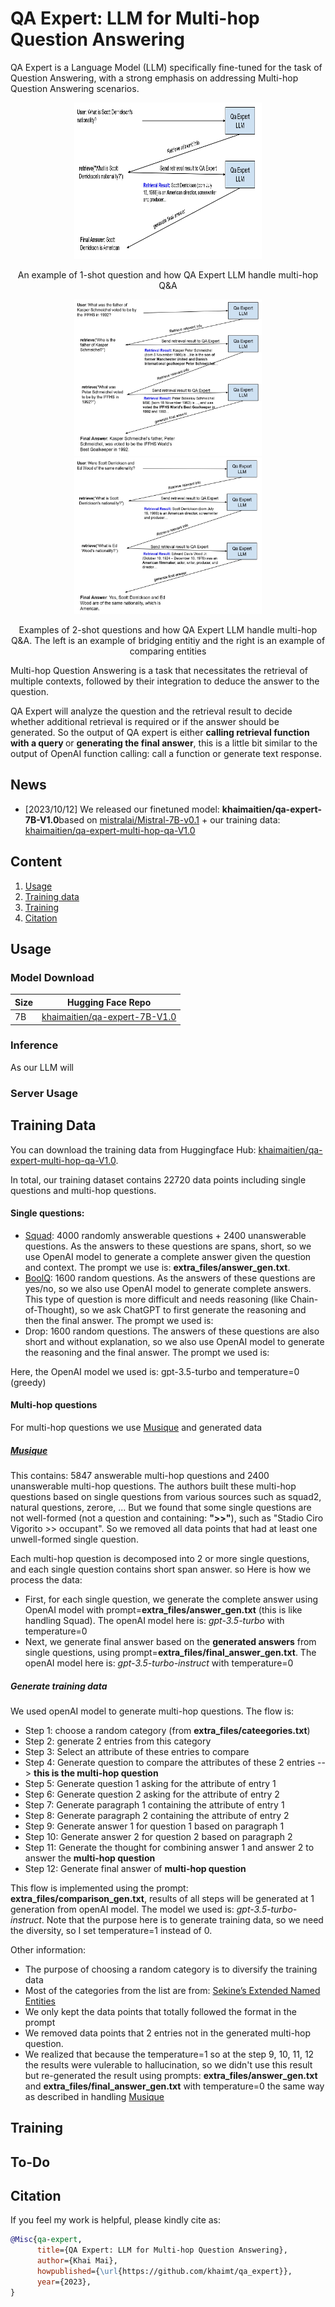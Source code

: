 # QA Expert: LLM for Multi-hop Question Answering

QA Expert is a Language Model (LLM) specifically fine-tuned for the task of Question Answering, with a strong emphasis on addressing Multi-hop Question Answering scenarios.

<p align="center">
  <img src="assets/1-shot-example.jpg", width="300", height="250">
</p>
<p align="center">
An example of 1-shot question and how QA Expert LLM handle multi-hop Q&A</p>

<p align="center">
  <img src="assets/hotpot_qa_bridge.jpg", width="300", height="250">
  <img src="assets/hotpot_qa_compare.jpg", width="300", height="250">
</p>
<p align="center">
Examples of 2-shot questions and how QA Expert LLM handle multi-hop Q&A. The left is an example of bridging entitiy and the right is an example of comparing entities</p>

Multi-hop Question Answering is a task that necessitates the retrieval of multiple contexts, followed by their integration to deduce the answer to the question. 

QA Expert will analyze the question and the retrieval result to decide whether additional retrieval is required or if the answer should be generated. So the output of QA expert is either <b>calling retrieval function with a query </b> or <b>generating the final answer</b>, this is a little bit similar to the output of OpenAI function calling: call a function or generate text response.

## News
- [2023/10/12] We released our finetuned model: <b>khaimaitien/qa-expert-7B-V1.0</b>based on [mistralai/Mistral-7B-v0.1](https://huggingface.co/mistralai/Mistral-7B-v0.1) + our training data: [khaimaitien/qa-expert-multi-hop-qa-V1.0](https://huggingface.co/datasets/khaimaitien/qa-expert-multi-hop-qa-V1.0)

## Content
1. [Usage](#usage)
2. [Training data](#training-data)
3. [Training](#training)
4. [Citation](#citation)

## Usage
### Model Download

| Size | Hugging Face Repo |
| ---  | --- |
| 7B | [khaimaitien/qa-expert-7B-V1.0](https://huggingface.co/khaimaitien/qa-expert-7B-V1.0) | 

### Inference 
As our LLM will 

### Server Usage


## Training Data
You can download the training data from Huggingface Hub: [khaimaitien/qa-expert-multi-hop-qa-V1.0](https://huggingface.co/datasets/khaimaitien/qa-expert-multi-hop-qa-V1.0). 

In total, our training dataset contains 22720 data points including single questions and multi-hop questions.

#### Single questions:
  + [Squad](https://huggingface.co/datasets/squad_v2): 4000 randomly answerable questions + 2400 unanswerable questions. As the answers to these questions are spans, short, so we use OpenAI model to generate a complete answer given the question and context. The prompt we use is: <b>extra_files/answer_gen.txt</b>. 
  + [BoolQ](https://huggingface.co/datasets/boolq): 1600 random questions. As the answers of these questions are yes/no, so we also use OpenAI model to generate complete answers. This type of question is more difficult and needs reasoning (like Chain-of-Thought), so we ask ChatGPT to first generate the reasoning and then the final answer. The prompt we used is: 
  + Drop: 1600 random questions. The answers of these questions are also short and without explanation, so we also use OpenAI model to generate the reasoning and the final answer. The prompt we used is:

Here, the OpenAI model we used is: gpt-3.5-turbo and temperature=0 (greedy)

#### Multi-hop questions
For multi-hop questions we use [Musique](https://github.com/StonyBrookNLP/musique) and generated data

##### [Musique](https://github.com/StonyBrookNLP/musique)
This contains: 5847 answerable multi-hop questions and 2400 unanswerable multi-hop questions. The authors built these multi-hop questions based on single questions from various sources such as squad2, natural questions, zerore, ... But we found that some single questions are not well-formed (not a question and containing: <b>">>"</b>), such as "Stadio Ciro Vigorito >> occupant". So we removed all data points that had at least one unwell-formed single question.

Each multi-hop question is decomposed into 2 or more single questions, and each single question contains short span answer. so Here is how we process the data:
+ First, for each single question, we generate the complete answer using OpenAI model with prompt=<b>extra_files/answer_gen.txt</b> (this is like handling Squad). The openAI model here is: <i>gpt-3.5-turbo</i> with temperature=0
+ Next, we generate final answer based on the <b>generated answers</b> from single questions, using prompt=<b>extra_files/final_answer_gen.txt</b>. The openAI model here is: <i>gpt-3.5-turbo-instruct</i>  with temperature=0

##### Generate training data
We used openAI model to generate multi-hop questions. The flow is:
+ Step 1: choose a random category (from <b>extra_files/cateegories.txt</b>)
+ Step 2: generate 2 entries from this category
+ Step 3: Select an attribute of these entries to compare
+ Step 4: Generate question to compare the attributes of these 2 entries --> <b>this is the multi-hop question</b>
+ Step 5: Generate question 1 asking for the attribute of entry 1
+ Step 6: Generate question 2 asking for the attribute of entry 2
+ Step 7: Generate paragraph 1 containing the attribute of entry 1
+ Step 8: Generate paragraph 2 containing the attribute of entry 2
+ Step 9: Generate answer 1 for question 1 based on paragraph 1
+ Step 10: Generate answer 2 for question 2 based on paragraph 2
+ Step 11: Generate the thought for combining answer 1 and answer 2 to answer the <b>multi-hop question</b>
+ Step 12: Generate final answer of <b>multi-hop question</b>

This flow is implemented using the prompt: <b>extra_files/comparison_gen.txt</b>, results of all steps will be generated at 1 generation from openAI model. The model we used is: <i>gpt-3.5-turbo-instruct</i>. Note that the purpose here is to generate training data, so we need the diversity, so I set temperature=1 instead of 0. 

Other information:
+ The purpose of choosing a random category is to diversify the training data 
+ Most of the categories from the list are from: [Sekine’s Extended Named Entities](https://nlp.cs.nyu.edu/ene/version7_1_0Beng.html)
+ We only kept the data points that totally followed the format in the prompt
+ We removed data points that 2 entries not in the generated multi-hop question.
+ We realized that because the temperature=1 so at the step 9, 10, 11, 12 the results were vulerable to hallucination, so we didn't use this result but re-generated the result using prompts: <b>extra_files/answer_gen.txt</b> and <b>extra_files/final_answer_gen.txt</b> with temperature=0 the same way as described in handling [Musique](https://github.com/StonyBrookNLP/musique)

## Training


## To-Do

## Citation
If you feel my work is helpful, please kindly cite as:
```bibtex
@Misc{qa-expert,
      title={QA Expert: LLM for Multi-hop Question Answering},
      author={Khai Mai},
      howpublished={\url{https://github.com/khaimt/qa_expert}},
      year={2023},
}
```